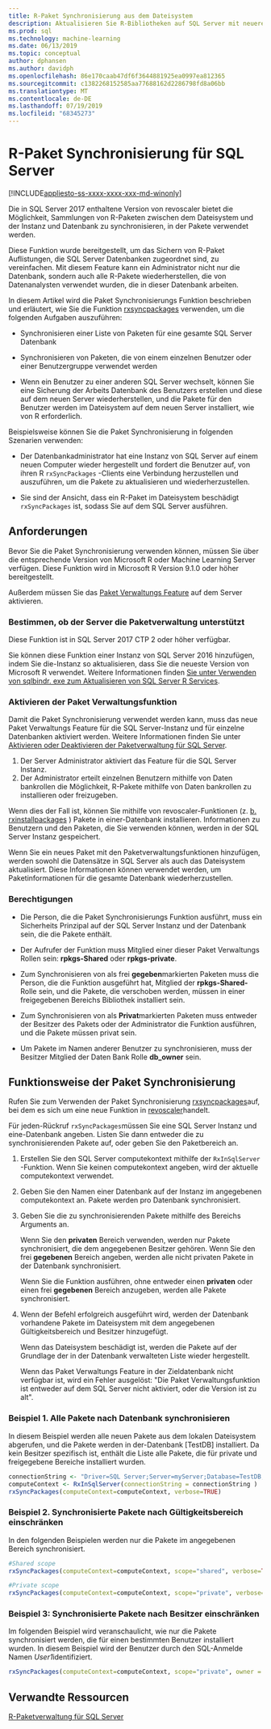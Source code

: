 ```yaml
---
title: R-Paket Synchronisierung aus dem Dateisystem
description: Aktualisieren Sie R-Bibliotheken auf SQL Server mit neueren Versionen, die auf dem Dateisystem installiert sind.
ms.prod: sql
ms.technology: machine-learning
ms.date: 06/13/2019
ms.topic: conceptual
author: dphansen
ms.author: davidph
ms.openlocfilehash: 86e170caab47df6f3644881925ea0997ea812365
ms.sourcegitcommit: c1382268152585aa77688162d2286798fd8a06bb
ms.translationtype: MT
ms.contentlocale: de-DE
ms.lasthandoff: 07/19/2019
ms.locfileid: "68345273"
---
```

# <a name="r-package-synchronization-for-sql-server"></a>R-Paket Synchronisierung für SQL Server
[!INCLUDE[appliesto-ss-xxxx-xxxx-xxx-md-winonly](../../includes/appliesto-ss-xxxx-xxxx-xxx-md-winonly.md)]

Die in SQL Server 2017 enthaltene Version von revoscaler bietet die Möglichkeit, Sammlungen von R-Paketen zwischen dem Dateisystem und der Instanz und Datenbank zu synchronisieren, in der Pakete verwendet werden.

Diese Funktion wurde bereitgestellt, um das Sichern von R-Paket Auflistungen, die SQL Server Datenbanken zugeordnet sind, zu vereinfachen. Mit diesem Feature kann ein Administrator nicht nur die Datenbank, sondern auch alle R-Pakete wiederherstellen, die von Datenanalysten verwendet wurden, die in dieser Datenbank arbeiten.

In diesem Artikel wird die Paket Synchronisierungs Funktion beschrieben und erläutert, wie Sie die Funktion [rxsyncpackages](https://docs.microsoft.com/machine-learning-server/r-reference/revoscaler/rxsyncpackages) verwenden, um die folgenden Aufgaben auszuführen:

+ Synchronisieren einer Liste von Paketen für eine gesamte SQL Server Datenbank

+ Synchronisieren von Paketen, die von einem einzelnen Benutzer oder einer Benutzergruppe verwendet werden

+ Wenn ein Benutzer zu einer anderen SQL Server wechselt, können Sie eine Sicherung der Arbeits Datenbank des Benutzers erstellen und diese auf dem neuen Server wiederherstellen, und die Pakete für den Benutzer werden im Dateisystem auf dem neuen Server installiert, wie von R erforderlich.

Beispielsweise können Sie die Paket Synchronisierung in folgenden Szenarien verwenden:

+ Der Datenbankadministrator hat eine Instanz von SQL Server auf einem neuen Computer wieder hergestellt und fordert die Benutzer auf, von ihren R `rxSyncPackages` -Clients eine Verbindung herzustellen und auszuführen, um die Pakete zu aktualisieren und wiederherzustellen.

+ Sie sind der Ansicht, dass ein R-Paket im Dateisystem beschädigt `rxSyncPackages` ist, sodass Sie auf dem SQL Server ausführen.

## <a name="requirements"></a>Anforderungen

Bevor Sie die Paket Synchronisierung verwenden können, müssen Sie über die entsprechende Version von Microsoft R oder Machine Learning Server verfügen. Diese Funktion wird in Microsoft R Version 9.1.0 oder höher bereitgestellt. 

Außerdem müssen Sie das [Paket Verwaltungs Feature](r-package-how-to-enable-or-disable.md) auf dem Server aktivieren.

### <a name="determine-whether-your-server-supports-package-management"></a>Bestimmen, ob der Server die Paketverwaltung unterstützt

Diese Funktion ist in SQL Server 2017 CTP 2 oder höher verfügbar.

Sie können diese Funktion einer Instanz von SQL Server 2016 hinzufügen, indem Sie die-Instanz so aktualisieren, dass Sie die neueste Version von Microsoft R verwendet. Weitere Informationen finden [Sie unter Verwenden von sqlbindr. exe zum Aktualisieren von SQL Server R Services](../install/upgrade-r-and-python.md).

### <a name="enable-the-package-management-feature"></a>Aktivieren der Paket Verwaltungsfunktion

Damit die Paket Synchronisierung verwendet werden kann, muss das neue Paket Verwaltungs Feature für die SQL Server-Instanz und für einzelne Datenbanken aktiviert werden. Weitere Informationen finden Sie unter [Aktivieren oder Deaktivieren der Paketverwaltung für SQL Server](r-package-how-to-enable-or-disable.md).

1. Der Server Administrator aktiviert das Feature für die SQL Server Instanz.
2. Der Administrator erteilt einzelnen Benutzern mithilfe von Daten bankrollen die Möglichkeit, R-Pakete mithilfe von Daten bankrollen zu installieren oder freizugeben.

Wenn dies der Fall ist, können Sie mithilfe von revoscaler-Funktionen (z. [b. rxinstallpackages](https://docs.microsoft.com/machine-learning-server/r-reference/revoscaler/rxinstallpackages) ) Pakete in einer-Datenbank installieren.  Informationen zu Benutzern und den Paketen, die Sie verwenden können, werden in der SQL Server Instanz gespeichert. 

Wenn Sie ein neues Paket mit den Paketverwaltungsfunktionen hinzufügen, werden sowohl die Datensätze in SQL Server als auch das Dateisystem aktualisiert. Diese Informationen können verwendet werden, um Paketinformationen für die gesamte Datenbank wiederherzustellen.

### <a name="permissions"></a>Berechtigungen

+ Die Person, die die Paket Synchronisierungs Funktion ausführt, muss ein Sicherheits Prinzipal auf der SQL Server Instanz und der Datenbank sein, die die Pakete enthält.

+ Der Aufrufer der Funktion muss Mitglied einer dieser Paket Verwaltungs Rollen sein: **rpkgs-Shared** oder **rpkgs-private**.

+ Zum Synchronisieren von als frei **gegeben**markierten Paketen muss die Person, die die Funktion ausgeführt hat, Mitglied der **rpkgs-Shared-** Rolle sein, und die Pakete, die verschoben werden, müssen in einer freigegebenen Bereichs Bibliothek installiert sein.

+ Zum Synchronisieren von als **Privat**markierten Paketen muss entweder der Besitzer des Pakets oder der Administrator die Funktion ausführen, und die Pakete müssen privat sein.

+ Um Pakete im Namen anderer Benutzer zu synchronisieren, muss der Besitzer Mitglied der Daten Bank Rolle **db_owner** sein.

## <a name="how-package-synchronization-works"></a>Funktionsweise der Paket Synchronisierung

Rufen Sie zum Verwenden der Paket Synchronisierung [rxsyncpackages](https://docs.microsoft.com/r-server/r-reference/revoscaler/rxsyncpackages)auf, bei dem es sich um eine neue Funktion in [revoscaler](https://docs.microsoft.com/machine-learning-server/r-reference/revoscaler/revoscaler)handelt. 

Für jeden-Rückruf `rxSyncPackages`müssen Sie eine SQL Server Instanz und eine-Datenbank angeben. Listen Sie dann entweder die zu synchronisierenden Pakete auf, oder geben Sie den Paketbereich an.

1. Erstellen Sie den SQL Server computekontext mithilfe der `RxInSqlServer` -Funktion. Wenn Sie keinen computekontext angeben, wird der aktuelle computekontext verwendet.

2. Geben Sie den Namen einer Datenbank auf der Instanz im angegebenen computekontext an. Pakete werden pro Datenbank synchronisiert.

3. Geben Sie die zu synchronisierenden Pakete mithilfe des Bereichs Arguments an.

    Wenn Sie den **privaten** Bereich verwenden, werden nur Pakete synchronisiert, die dem angegebenen Besitzer gehören. Wenn Sie den frei **gegebenen** Bereich angeben, werden alle nicht privaten Pakete in der Datenbank synchronisiert. 
    
    Wenn Sie die Funktion ausführen, ohne entweder einen **privaten** oder einen frei **gegebenen** Bereich anzugeben, werden alle Pakete synchronisiert.

4. Wenn der Befehl erfolgreich ausgeführt wird, werden der Datenbank vorhandene Pakete im Dateisystem mit dem angegebenen Gültigkeitsbereich und Besitzer hinzugefügt.

    Wenn das Dateisystem beschädigt ist, werden die Pakete auf der Grundlage der in der Datenbank verwalteten Liste wieder hergestellt.

    Wenn das Paket Verwaltungs Feature in der Zieldatenbank nicht verfügbar ist, wird ein Fehler ausgelöst: "Die Paket Verwaltungsfunktion ist entweder auf dem SQL Server nicht aktiviert, oder die Version ist zu alt".

### <a name="example-1-synchronize-all-package-by-database"></a>Beispiel 1. Alle Pakete nach Datenbank synchronisieren

In diesem Beispiel werden alle neuen Pakete aus dem lokalen Dateisystem abgerufen, und die Pakete werden in der-Datenbank [TestDB] installiert. Da kein Besitzer spezifisch ist, enthält die Liste alle Pakete, die für private und freigegebene Bereiche installiert wurden.

```R
connectionString <- "Driver=SQL Server;Server=myServer;Database=TestDB;Trusted_Connection=True;"
computeContext <- RxInSqlServer(connectionString = connectionString )
rxSyncPackages(computeContext=computeContext, verbose=TRUE)
```

### <a name="example-2-restrict-synchronized-packages-by-scope"></a>Beispiel 2. Synchronisierte Pakete nach Gültigkeitsbereich einschränken

In den folgenden Beispielen werden nur die Pakete im angegebenen Bereich synchronisiert.

```R
#Shared scope
rxSyncPackages(computeContext=computeContext, scope="shared", verbose=TRUE)

#Private scope
rxSyncPackages(computeContext=computeContext, scope="private", verbose=TRUE)
```

### <a name="example-3-restrict-synchronized-packages-by-owner"></a>Beispiel 3: Synchronisierte Pakete nach Besitzer einschränken

Im folgenden Beispiel wird veranschaulicht, wie nur die Pakete synchronisiert werden, die für einen bestimmten Benutzer installiert wurden. In diesem Beispiel wird der Benutzer durch den SQL-Anmelde Namen *User1*identifiziert.

```R
rxSyncPackages(computeContext=computeContext, scope="private", owner = "user1", verbose=TRUE))
```

## <a name="related-resources"></a>Verwandte Ressourcen

[R-Paketverwaltung für SQL Server](install-additional-r-packages-on-sql-server.md)
